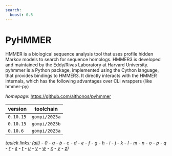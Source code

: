 ```yaml
---
search:
  boost: 0.5
---
```

# PyHMMER

HMMER is a biological sequence analysis tool that uses profile hidden Markov models to search for sequence homologs. HMMER3 is developed and maintained by the Eddy/Rivas Laboratory at Harvard University.  pyhmmer is a Python package, implemented using the Cython language, that provides bindings to HMMER3. It directly interacts with the HMMER internals, which has the following advantages over CLI wrappers (like hmmer-py)

*homepage*: <https://github.com/althonos/pyhmmer>

version | toolchain
--------|----------
``0.10.15`` | ``gompi/2023a``
``0.10.15`` | ``gompi/2023b``
``0.10.6`` | ``gompi/2023a``


*(quick links: [(all)](../index.md) - [0](../0/index.md) - [a](../a/index.md) - [b](../b/index.md) - [c](../c/index.md) - [d](../d/index.md) - [e](../e/index.md) - [f](../f/index.md) - [g](../g/index.md) - [h](../h/index.md) - [i](../i/index.md) - [j](../j/index.md) - [k](../k/index.md) - [l](../l/index.md) - [m](../m/index.md) - [n](../n/index.md) - [o](../o/index.md) - [p](../p/index.md) - [q](../q/index.md) - [r](../r/index.md) - [s](../s/index.md) - [t](../t/index.md) - [u](../u/index.md) - [v](../v/index.md) - [w](../w/index.md) - [x](../x/index.md) - [y](../y/index.md) - [z](../z/index.md))*

